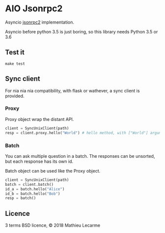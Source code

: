 AIO Jsonrpc2
============

Asyncio [jsonrpc2](http://www.jsonrpc.org/specification) implementation.

Asyncio before python 3.5 is just boring, so this library needs Python 3.5 or 3.6

Test it
-------

    make test


Sync client
-----------

For nia nia nia compatibility, with flask or wathever, a sync client is provided.

### Proxy

Proxy object wrap the distant API.

```python
client = SyncUnixClient(path)
resp = client.proxy.hello("World") # hello method, with ["World"] arguments
```

### Batch

You can ask multiple question in a batch.
The responses can be unsorted, but each response has its own id.

Batch object can be used like the Proxy object.

```python
client = SyncUnixClient(path)
batch = client.batch()
id_a = batch.hello("Alice")
id_b = batch.hello("Bob")
resp = batch()
```

Licence
-------

3 terms BSD licence, © 2018 Mathieu Lecarme
